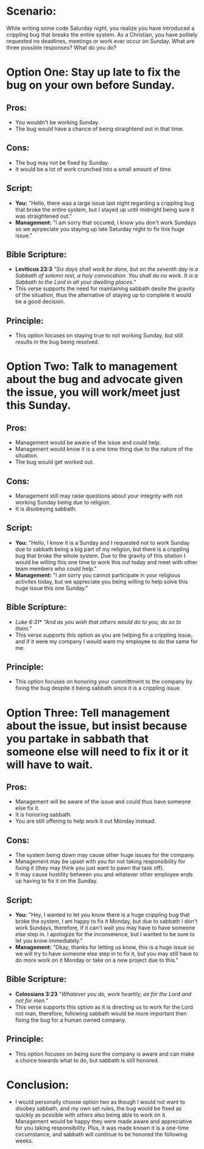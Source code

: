 # Scenario:
While writing some code Saturday night, you realize you have introduced a crippling bug that breaks the entire system. As a Christian, 
you have politely requested no deadlines, meetings or work ever occur on Sunday. What are three possible responses? What do you do?

# Option One: Stay up late to fix the bug on your own before Sunday.

## Pros:
* You wouldn't be working Sunday.
* The bug would have a chance of being straightend out in that time.

## Cons: 
* The bug may not be fixed by Sunday.
* It would be a lot of work crunched into a small amount of time. 

## Script:
* **You:** "Hello, there was a large issue last night regarding a crippling bug that broke the entire system, but I stayed up until midnight being sure it
was straightened out."
* **Management:** "I am sorry that occured, I know you don't work Sundays so we aprpeciate you staying up late Saturday night to fix this huge issue."

## Bible Scripture:
* **Leviticus 23:3** _"Six days shall work be done, but on the seventh day is a Sabbath of solemn rest, a holy convocation. 
You shall do no work. It is a Sabbath to the Lord in all your dwelling places."_
* This verse supports the need for maintaining sabbath desite the gravity of the situation, thus the alternative of staying up to complete it would be 
a good decision.

## Principle:
* This option focuses on staying true to not working Sunday, but still results in the bug being resolved.

# Option Two: Talk to management about the bug and advocate given the issue, you will work/meet just this Sunday. 
## Pros:
* Management would be aware of the issue and could help.
* Management would know it is a one time thing due to the nature of the situation.
* The bug would get worked out. 

## Cons: 
* Management still may raise questions about your integrity with not working Sunday being due to religion.
* It is disobeying sabbath.

## Script:
* **You:** "Hello, I know it is a Sunday and I requested not to work Sunday due to sabbath being a big part of my religion, but there is a crippling bug
that broke the whole system. Due to the gravity of this sitation I would be willing this one time to work this out today and meet with other team members who
could help." 
* **Management:** "I am sorry you cannot participate in your religious activites today, but we appreciate you being willing to help solve this huge issue 
this one Sunday."

## Bible Scripture:
* *Luke 6:31** _"And as you wish that others would do to you, do so to them."_
* This verse supports this option as you are helping fix a crippling issue, and if it were my company I would want my employee to do the same for me. 

## Principle:
* This option focuses on honoring your committment to the company by fixing the bug despite it being sabbath since it is a crippling issue.

# Option Three: Tell management about the issue, but insist because you partake in sabbath that someone else will need to fix it or it will have to wait. 

## Pros:
* Management will be aware of the issue and could thus have someone else fix it.
* It is honoring sabbath.
* You are still offering to help work it out Monday instead.

## Cons: 
* The system being down may cause other huge issues for the company.
* Management may be upset with you for not taking responsibility for fixing it (they may think you just want to pawn the task off).
* It may cause hostility between you and whatever other employee ends up having to fix it on the Sunday.

## Script:
* **You:** "Hey, I wanted to let you know there is a huge crippling bug that broke the system, I am happy to fix it Monday, but due to sabbath I don't work Sundays, 
therefore, if it can't wait you may have to have someone else step in. I apologize for the inconveience, but I wanted to be sure to let you know immediately."
* **Management:**  "Okay, thanks for letting us know, this is a huge issue so we will try to have someone else step in to fix it, but you may still 
have to do more work on it Monday or take on a new project due to this."

## Bible Scripture:
* **Colossians 3:23** _"Whatever you do, work heartily, as for the Lord and not for men."_
* This verse supports this option as it is directing us to work for the Lord not man, therefore, following sabbath would be more important then fixing the bug for a
human owned company.

## Principle:
* This option focuses on being sure the company is aware and can make a choice towards what to do, but sabbath is still honored.

# Conclusion:
* I would personally choose option two as though I would not want to disobey sabbath, and my own set rules, the bug would be fixed as quickly as possible with others
also being able to work on it. Management would be happy they were made aware and appreciative for you taking responsibility. Plus, it was made known it is a one-time circumstance, and sabbath will continue to be honored the following weeks.
